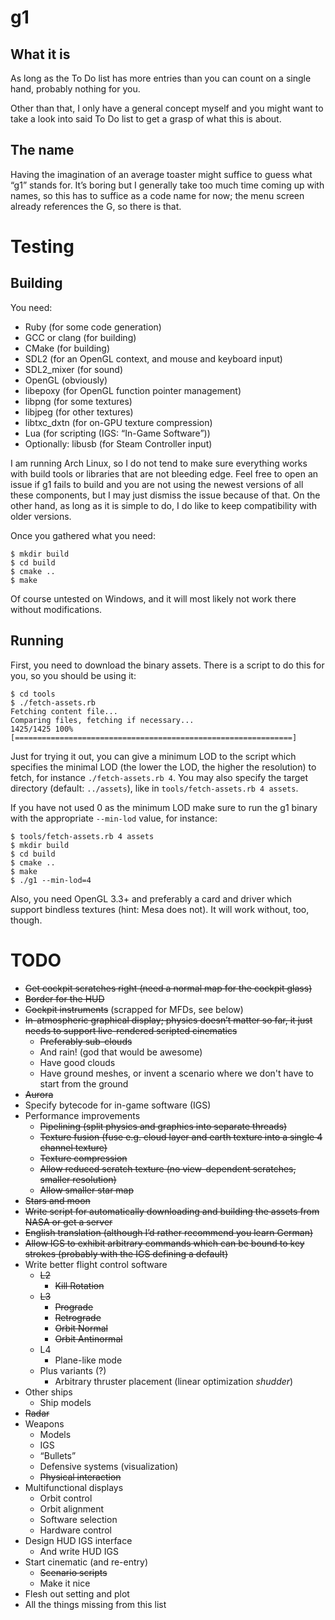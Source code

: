 g1
==

What it is
----------

As long as the To Do list has more entries than you can count on a single hand,
probably nothing for you.

Other than that, I only have a general concept myself and you might want to take
a look into said To Do list to get a grasp of what this is about.

The name
--------

Having the imagination of an average toaster might suffice to guess what “g1”
stands for. It’s boring but I generally take too much time coming up with names,
so this has to suffice as a code name for now; the menu screen already
references the G, so there is that.


Testing
=======

Building
--------

You need:
* Ruby (for some code generation)
* GCC or clang (for building)
* CMake (for building)
* SDL2 (for an OpenGL context, and mouse and keyboard input)
* SDL2\_mixer (for sound)
* OpenGL (obviously)
* libepoxy (for OpenGL function pointer management)
* libpng (for some textures)
* libjpeg (for other textures)
* libtxc\_dxtn (for on-GPU texture compression)
* Lua (for scripting (IGS: “In-Game Software”))
* Optionally: libusb (for Steam Controller input)

I am running Arch Linux, so I do not tend to make sure everything works with
build tools or libraries that are not bleeding edge. Feel free to open an issue
if g1 fails to build and you are not using the newest versions of all these
components, but I may just dismiss the issue because of that. On the other hand,
as long as it is simple to do, I do like to keep compatibility with older
versions.

Once you gathered what you need:

    $ mkdir build
    $ cd build
    $ cmake ..
    $ make

Of course untested on Windows, and it will most likely not work there without
modifications.

Running
-------

First, you need to download the binary assets. There is a script to do this for
you, so you should be using it:

    $ cd tools
    $ ./fetch-assets.rb
    Fetching content file...
    Comparing files, fetching if necessary...
    1425/1425 100% [==============================================================]

Just for trying it out, you can give a minimum LOD to the script which specifies
the minimal LOD (the lower the LOD, the higher the resolution) to fetch, for
instance `./fetch-assets.rb 4`. You may also specify the target directory
(default: `../assets`), like in `tools/fetch-assets.rb 4 assets`.

If you have not used 0 as the minimum LOD make sure to run the g1 binary with
the appropriate `--min-lod` value, for instance:

    $ tools/fetch-assets.rb 4 assets
    $ mkdir build
    $ cd build
    $ cmake ..
    $ make
    $ ./g1 --min-lod=4

Also, you need OpenGL 3.3+ and preferably a card and driver which support
bindless textures (hint: Mesa does not). It will work without, too, though.


TODO
====

- ~~Get cockpit scratches right (need a normal map for the cockpit glass)~~
- ~~Border for the HUD~~
- ~~Cockpit instruments~~ (scrapped for MFDs, see below)
- ~~In-atmospheric graphical display; physics doesn’t matter so far, it just
  needs to support live-rendered scripted cinematics~~
    - ~~Preferably sub-clouds~~
    - And rain! (god that would be awesome)
    - Have good clouds
    - Have ground meshes, or invent a scenario where we don't have to start
      from the ground
- ~~Aurora~~
- Specify bytecode for in-game software (IGS)
- Performance improvements
    - ~~Pipelining (split physics and graphics into separate threads)~~
    - ~~Texture fusion (fuse e.g. cloud layer and earth texture into a single 4
      channel texture)~~
    - ~~Texture compression~~
    - ~~Allow reduced scratch texture (no view-dependent scratches, smaller
      resolution)~~
    - ~~Allow smaller star map~~
- ~~Stars and moon~~
- ~~Write script for automatically downloading and building the assets from NASA
  or get a server~~
- ~~English translation (although I’d rather recommend you learn German)~~
- ~~Allow IGS to exhibit arbitrary commands which can be bound to key strokes
  (probably with the IGS defining a default)~~
- Write better flight control software
    - ~~L2~~
        - ~~Kill Rotation~~
    - ~~L3~~
        - ~~Prograde~~
        - ~~Retrograde~~
        - ~~Orbit Normal~~
        - ~~Orbit Antinormal~~
    - L4
        - Plane-like mode
    - Plus variants (?)
        - Arbitrary thruster placement
          (linear optimization *shudder*)
- Other ships
    - Ship models
- ~~Radar~~
- Weapons
    - Models
    - IGS
    - “Bullets”
    - Defensive systems (visualization)
    - ~~Physical interaction~~
- Multifunctional displays
    - Orbit control
    - Orbit alignment
    - Software selection
    - Hardware control
- Design HUD IGS interface
    - And write HUD IGS
- Start cinematic (and re-entry)
  - ~~Scenario scripts~~
  - Make it nice
- Flesh out setting and plot
- All the things missing from this list
